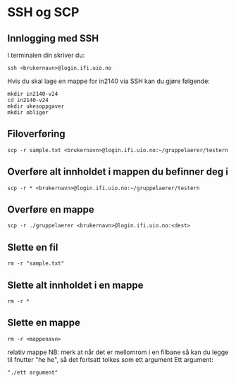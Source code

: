 # SSH og SCP

## Innlogging med SSH
I terminalen din skriver du:
```
ssh <brukernavn>@login.ifi.uio.no
```

Hvis du skal lage en mappe for in2140 via SSH kan du gjøre følgende:

```
mkdir in2140-v24
cd in2140-v24
mkdir ukesoppgaver
mkdir obliger
```

## Filoverføring
```
scp -r sample.txt <brukernavn>@login.ifi.uio.no:~/gruppelaerer/testern
```

## Overføre alt innholdet i mappen du befinner deg i
```
scp -r * <brukernavn>@login.ifi.uio.no:~/gruppelaerer/testern
```

## Overføre en mappe
```
scp -r ./gruppelaerer <brukernavn>@login.ifi.uio.no:<dest>
```

## Slette en fil
```
rm -r "sample.txt"
```

## Slette alt innholdet i en mappe
```
rm -r *
```

## Slette en mappe
```
rm -r <mappenavn>
```

relativ mappe NB: merk at når det er mellomrom i en filbane så kan du legge til fnutter "he he", så det fortsatt tolkes som ett argument Ett argument:
```
"./ett argument"
```